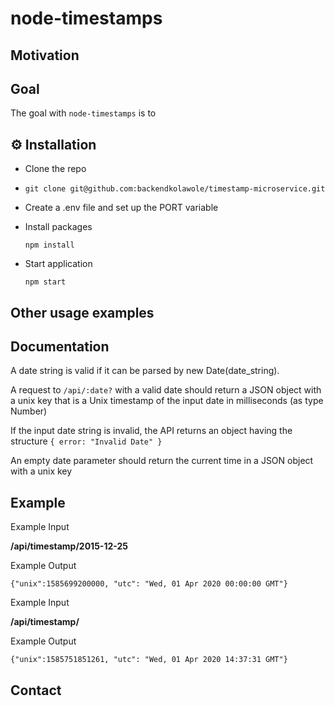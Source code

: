 # node-timestamps

## Motivation

## Goal
The goal with `node-timestamps` is to 

## ⚙️ Installation

- Clone the repo
- 
  `git clone git@github.com:backendkolawole/timestamp-microservice.git` 

- Create a .env file and set up the PORT variable

- Install packages

  `npm install`

- Start application

  `npm start`


## Other usage examples

## Documentation
A date string is valid if it can be parsed by new Date(date_string).

A request to `/api/:date?` with a valid date should return a JSON object with a unix key that is a Unix timestamp of the input date in milliseconds (as type Number)

If the input date string is invalid, the API returns an object having the structure `{ error: "Invalid Date" }`

An empty date parameter should return the current time in a JSON object with a unix key

## Example

Example Input

**/api/timestamp/2015-12-25**

Example Output

`{"unix":1585699200000, "utc": "Wed, 01 Apr 2020 00:00:00 GMT"}`

Example Input

**/api/timestamp/**

Example Output

`{"unix":1585751851261, "utc": "Wed, 01 Apr 2020 14:37:31 GMT"}`

## Contact

